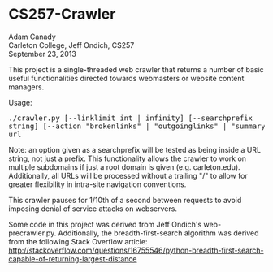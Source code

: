 CS257-Crawler
=============

Adam Canady  
Carleton College, Jeff Ondich, CS257  
September 23, 2013

This project is a single-threaded web crawler that returns a number of basic useful functionalities
directed towards webmasters or website content managers.

Usage: 
    <pre>./crawler.py [--linklimit int | infinity] [--searchprefix string] [--action "brokenlinks" | "outgoinglinks" | "summary"] url</pre>

Note: an option given as a searchprefix will be tested as being inside a URL string, not just a prefix. This
functionality allows the crawler to work on multiple subdomains if just a root domain is given (e.g. carleton.edu).
Additionally, all URLs will be processed without a trailing "/" to allow for greater flexibility in intra-site
navigation conventions.

This crawler pauses for 1/10th of a second between requests to avoid imposing denial of service attacks on webservers.


Some code in this project was derived from Jeff Ondich's web-precrawler.py. Additionally, the
breadth-first-search algorithm was derived from the following Stack Overflow article:
http://stackoverflow.com/questions/16755546/python-breadth-first-search-capable-of-returning-largest-distance
